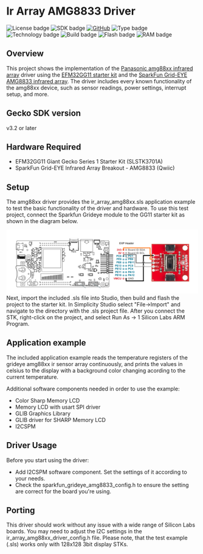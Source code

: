 # Ir Array AMG8833 Driver #
![License badge](https://img.shields.io/badge/dynamic/json?url=https://raw.githubusercontent.com/SiliconLabs/application_examples_ci/master/hardware_drivers/ir_array_amg88xx_common.json&label=License&query=license&color=green)
![SDK badge](https://img.shields.io/badge/dynamic/json?url=https://raw.githubusercontent.com/SiliconLabs/application_examples_ci/master/hardware_drivers/ir_array_amg88xx_common.json&label=SDK&query=sdk&color=green)
[![GitHub](https://img.shields.io/badge/Sparkfun-Grid%20EYE%20Infrared%20Array-green)](https://www.sparkfun.com/products/14607)
![Type badge](https://img.shields.io/badge/dynamic/json?url=https://raw.githubusercontent.com/SiliconLabs/application_examples_ci/master/hardware_drivers/ir_array_amg88xx_common.json&label=Type&query=type&color=green)
![Technology badge](https://img.shields.io/badge/dynamic/json?url=https://raw.githubusercontent.com/SiliconLabs/application_examples_ci/master/hardware_drivers/ir_array_amg88xx_common.json&label=Technology&query=technology&color=green)
![Build badge](https://img.shields.io/endpoint?url=https://raw.githubusercontent.com/SiliconLabs/application_examples_ci/master/hardware_drivers/ir_array_amg88xx_build_status.json)
![Flash badge](https://img.shields.io/badge/dynamic/json?url=https://raw.githubusercontent.com/SiliconLabs/application_examples_ci/master/hardware_drivers/ir_array_amg88xx_common.json&label=Flash&query=flash&color=blue)
![RAM badge](https://img.shields.io/badge/dynamic/json?url=https://raw.githubusercontent.com/SiliconLabs/application_examples_ci/master/hardware_drivers/ir_array_amg88xx_common.json&label=RAM&query=ram&color=blue)

## Overview ##

This project shows the implementation of the [Panasonic amg88xx infrared array](https://industry.panasonic.eu/components/sensors/industrial-sensors/grid-eye/amg88xx-high-performance-type/amg8833-amg8833) driver using the [EFM32GG11 starter kit](https://www.silabs.com/development-tools/mcu/32-bit/efm32gg11-starter-kit) and the [SparkFun Grid-EYE AMG8833 infrared array](https://www.sparkfun.com/products/14607). The driver includes every known functionality of the amg88xx device, such as sensor readings, power settings, interrupt setup, and more.

## Gecko SDK version ##

v3.2 or later

## Hardware Required ##

- EFM32GG11 Giant Gecko Series 1 Starter Kit (SLSTK3701A)
- SparkFun Grid-EYE Infrared Array Breakout - AMG8833 (Qwiic)

## Setup ##

The amg88xx driver provides the ir_array_amg88xx.sls application example to test the basic functionality of the driver and hardware. To use this test project, connect the Sparkfun Grideye module to the GG11 starter kit as shown in the diagram below.

![Connection Diagram](doc/connection_diagram.png)
Next, import the included .sls file into Studio, then build and flash the project to the starter kit.
In Simplicity Studio select "File->Import" and navigate to the directory with the .sls project file. After you connect the STK,
right-click on the project, and select Run As -> 1 Silicon Labs ARM Program.

## Application example ##

The included application example reads the temperature registers of the grideye amg88xx ir sensor array continuously, and prints the values in celsius to the display with a background color changing acording to the current temperature.

Additional software components needed in order to use the example:

- Color Sharp Memory LCD
- Memory LCD with usart SPI driver
- GLIB Graphics Library
- GLIB driver for SHARP Memory LCD
- I2CSPM

## Driver Usage ##

Before you start using the driver:

- Add I2CSPM software component. Set the settings of it according to your needs.
- Check the sparkfun_grideye_amg8833_config.h to ensure the setting are correct for the board you're using.

## Porting ##

This driver should work without any issue with a wide range of Silicon Labs boards. You may need to adjust the I2C settings in the ir_array_amg88xx_driver_config.h file.
Please note, that the test example (.sls) works only with 128x128 3bit display STKs.